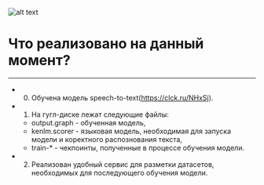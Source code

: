 ![alt text](https://i.ibb.co/YkCTsXy/index.png)

# Что реализовано на данный момент?
____

- 0. Обучена модель speech-to-text(https://clck.ru/NHxSj). 
- 1. На гугл-диске лежат следующие файлы: 
  - output.graph - обученная модель, 
  - kenlm.scorer - языковая модель, необходимая для запуска модели и коректного распознования текста,
  - train-* - чекпоинты, полученные в процессе обучения модели.
- 2. Реализован удобный сервис для разметки датасетов, необходимых для последующего обучения модели.
